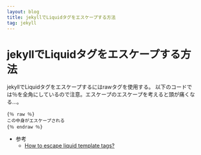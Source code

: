 ```yaml
---
layout: blog
title: jekyllでLiquidタグをエスケープする方法
tag: jekyll
---
```


# jekyllでLiquidタグをエスケープする方法

jekyllでLiquidタグをエスケープするにはrawタグを使用する。
以下のコードでは％を全角にしているので注意。エスケープのエスケープを考えると頭が痛くなる…。

~~~~
{％ raw ％}
この中身がエスケープされる
{％ endraw ％}
~~~~

- 参考
  - [How to escape liquid template tags?](http://stackoverflow.com/questions/3426182/how-to-escape-liquid-template-tags)
